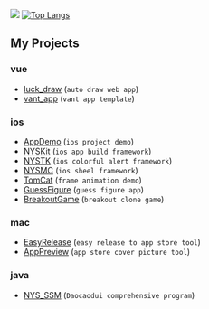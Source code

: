 [![](https://github-readme-stats.vercel.app/api?username=niyongsheng&count_private=true&show_icons=true&theme=default&hide_title=true&bg_color=0000&hide_border=true)](https://niyongsheng.github.io)   [![Top Langs](https://github-readme-stats.vercel.app/api/top-langs/?username=niyongsheng&count_private=true&layout=compact&theme=default&hide_title=true&bg_color=0000&hide_border=true)](https://niyongsheng.github.io)

## My Projects

### vue

- [luck_draw](https://github.com/niyongsheng/LuckyDraw) (`auto draw web app`)
- [vant_app](https://github.com/niyongsheng/vant_app) (`vant app template`)

### ios

- [AppDemo](https://github.com/niyongsheng/AppDemo) (`ios project demo`)
- [NYSKit](https://github.com/niyongsheng/NYSKit) (`ios app build framework`)
- [NYSTK](https://github.com/niyongsheng/NYSTK) (`ios colorful alert framework`)
- [NYSMC](https://github.com/niyongsheng/NYSMC) (`ios sheel framework`)
- [TomCat](https://github.com/niyongsheng/TomCatGame) (`frame animation demo`)
- [GuessFigure](https://github.com/niyongsheng/GuessFigureGame) (`guess figure app`)
- [BreakoutGame](https://github.com/niyongsheng/BreakoutGame) (`breakout clone game`)

### mac

- [EasyRelease](https://github.com/niyongsheng/EasyRelease) (`easy release to app store tool`)
- [AppPreview](https://github.com/niyongsheng/AppPreview) (`app store cover picture tool`)

### java

- [NYS_SSM](https://github.com/niyongsheng/NYS_SSM) (`Daocaodui comprehensive program`)
